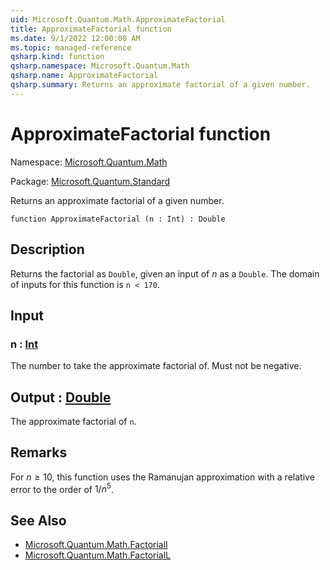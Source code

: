 ```yaml
---
uid: Microsoft.Quantum.Math.ApproximateFactorial
title: ApproximateFactorial function
ms.date: 9/1/2022 12:00:00 AM
ms.topic: managed-reference
qsharp.kind: function
qsharp.namespace: Microsoft.Quantum.Math
qsharp.name: ApproximateFactorial
qsharp.summary: Returns an approximate factorial of a given number.
---
```


# ApproximateFactorial function

Namespace: [Microsoft.Quantum.Math](xref:Microsoft.Quantum.Math)

Package: [Microsoft.Quantum.Standard](https://nuget.org/packages/Microsoft.Quantum.Standard)


Returns an approximate factorial of a given number.

```qsharp
function ApproximateFactorial (n : Int) : Double
```


## Description

Returns the factorial as `Double`, given an input of $n$ as a `Double`.The domain of inputs for this function is `n < 170`.

## Input

### n : [Int](xref:microsoft.quantum.qsharp.valueliterals#int-literals)

The number to take the approximate factorial of. Must not be negative.



## Output : [Double](xref:microsoft.quantum.qsharp.valueliterals#double-literals)

The approximate factorial of `n`.

## Remarks

For $n \ge 10$, this function uses the Ramanujan approximation with arelative error to the order of $1 / n^5$.

## See Also

- [Microsoft.Quantum.Math.FactorialI](xref:Microsoft.Quantum.Math.FactorialI)
- [Microsoft.Quantum.Math.FactorialL](xref:Microsoft.Quantum.Math.FactorialL)